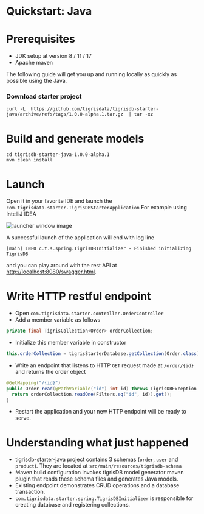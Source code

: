 # Quickstart: Java

# Prerequisites

- JDK setup at version 8 / 11 / 17
- Apache maven

The following guide will get you up and running locally as quickly as possible
using the Java.

### Download starter project

```
curl -L  https://github.com/tigrisdata/tigrisdb-starter-java/archive/refs/tags/1.0.0-alpha.1.tar.gz  | tar -xz
```

# Build and generate models

```
cd tigrisdb-starter-java-1.0.0-alpha.1
mvn clean install
```

# Launch

Open it in your favorite IDE and launch the `com.tigrisdata.starter.TigrisDBStarterApplication`
For example using IntelliJ IDEA

![launcher window image](/img/screenshots/launcher_window.png)

A successful launch of the application will end with log line

`[main] INFO c.t.s.spring.TigrisDBInitializer - Finished initializing TigrisDB`

and you can play around with the rest API
at [http://localhost:8080/swagger.html](http://localhost:8080/swagger.html).

# Write HTTP restful endpoint

- Open `com.tigrisdata.starter.controller.OrderController`
- Add a member variable as follows

```java
private final TigrisCollection<Order> orderCollection;
```

- Initialize this member variable in constructor

```java
this.orderCollection = tigrisStarterDatabase.getCollection(Order.class);
```

- Write an endpoint that listens to HTTP `GET` request made at `/order/{id} ` and returns the order object

```java
@GetMapping("/{id}")
public Order read(@PathVariable("id") int id) throws TigrisDBException {
  return orderCollection.readOne(Filters.eq("id", id)).get();
}
```

- Restart the application and your new HTTP endpoint will be ready to serve.

# Understanding what just happened

- tigrisdb-starter-java project contains 3 schemas (`order`, `user` and
  `product`). They are located at `src/main/resources/tigrisdb-schema`
- Maven build configuration invokes tigrisDB model generator maven plugin
  that reads these schema files and generates Java models.
- Existing endpoint demonstrates CRUD operations and a database transaction.
- `com.tigrisdata.starter.spring.TigrisDBInitializer` is responsible for
  creating database and registering collections.

